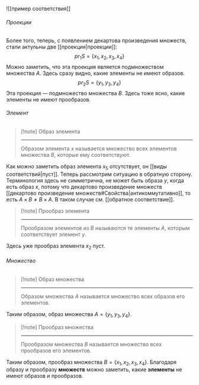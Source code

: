 ![[пример соответствия]]


###### Проекции

Более того, теперь, с появлением декартова произведения множеств, стали актульны две [[проекция|проекции]]: $$pr_1S = \{x_1,x_2,x_3,x_4\}$$ Можно заметить, что эта проекция является подмножеством множества $A$. Здесь сразу видно, какие элементы не имеют образов. $$pr_2S = \{y_1,y_3,y_4\}$$ Эта проекция — подмножество множества $B$. Здесь тоже ясно, какие элементы не имеют прообразов.


###### Элемент


> [!note] Образ элемента
> 
> ---
> Образом элемента $x$ называется множество всех элементов множества $B$, которые ему соответствуют.

Как можно заметить образ элемента $x_5$ отсутствует, он [[виды соответствий|пуст]].
Теперь рассмотрим ситуацию в обратную сторону. Терминология здесь не симметрична, не может быть образа $y$, когда есть образ $x$, потому что декартово произведение множеств [[декартово произведение множеств#Свойства|антикоммутативно]], то есть $A \times B \not= B \times A$. В таком случае см. [[обратное соответствие]].


> [!note] Прообраз элемента
> 
> ---
> Прообразом элементов из $B$ называются те элементы $A$, которым соответствует элемент $y$. 


Здесь уже прообраз элемента $x_2$ пуст.


###### Множество


> [!note] Образ множества
> 
> ---
> Образом множества $A$ называется множество всех образов его элементов. 


Таким образом, образ множества $A = \{y_1,y_3,y_4\}$.


> [!note] Прообраз множества
> 
> ---
> Прообразом множества $B$ называется множество всех прообразов его элементов.


Таким образом, прообраз множества $B = \{x_1,x_2,x_3,x_4\}$. Благодаря образу и прообразу **множеств** можно заметить, какие **элементы** не имеют образов и прообразов.